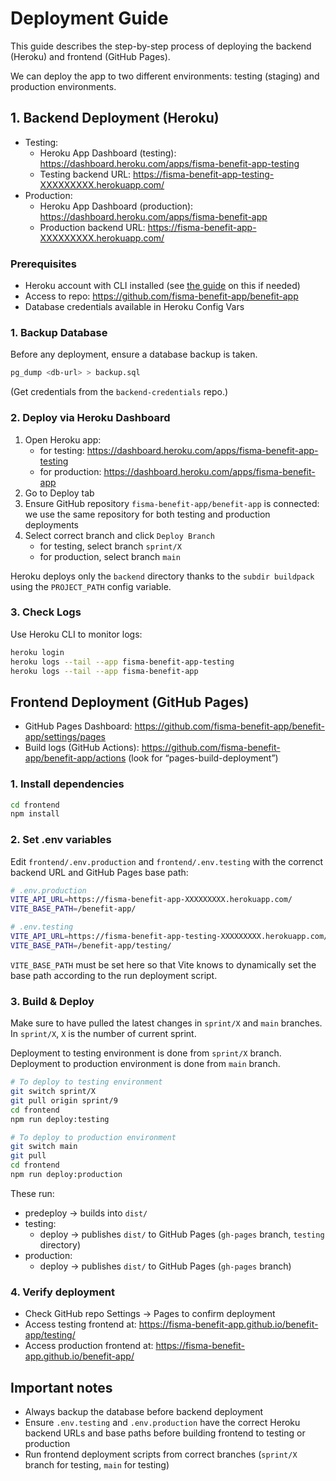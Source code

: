 # Deployment Guide

This guide describes the step-by-step process of deploying the backend (Heroku) and frontend (GitHub Pages).

We can deploy the app to two different environments: testing (staging) and production environments.

## 1. Backend Deployment (Heroku)

- Testing:
  - Heroku App Dashboard (testing): https://dashboard.heroku.com/apps/fisma-benefit-app-testing
  - Testing backend URL: https://fisma-benefit-app-testing-XXXXXXXXX.herokuapp.com/
- Production:
  - Heroku App Dashboard (production): https://dashboard.heroku.com/apps/fisma-benefit-app
  - Production backend URL: https://fisma-benefit-app-XXXXXXXXX.herokuapp.com/

### Prerequisites

- Heroku account with CLI installed (see [the guide](./heroku_cli_setup.md) on this if needed)
- Access to repo: https://github.com/fisma-benefit-app/benefit-app
- Database credentials available in Heroku Config Vars

### 1. Backup Database

Before any deployment, ensure a database backup is taken.

```bash
pg_dump <db-url> > backup.sql
```

(Get credentials from the `backend-credentials` repo.)

### 2. Deploy via Heroku Dashboard

1. Open Heroku app:
   - for testing: https://dashboard.heroku.com/apps/fisma-benefit-app-testing
   - for production: https://dashboard.heroku.com/apps/fisma-benefit-app
2. Go to Deploy tab
3. Ensure GitHub repository `fisma-benefit-app/benefit-app` is connected: we use the same repository for both testing and production deployments
4. Select correct branch and click `Deploy Branch`
   - for testing, select branch `sprint/X`
   - for production, select branch `main`

Heroku deploys only the `backend` directory thanks to the `subdir buildpack` using the `PROJECT_PATH` config variable.

### 3. Check Logs

Use Heroku CLI to monitor logs:

```bash
heroku login
heroku logs --tail --app fisma-benefit-app-testing
heroku logs --tail --app fisma-benefit-app
```

## Frontend Deployment (GitHub Pages)

- GitHub Pages Dashboard: https://github.com/fisma-benefit-app/benefit-app/settings/pages
- Build logs (GitHub Actions): https://github.com/fisma-benefit-app/benefit-app/actions (look for “pages-build-deployment”)

### 1. Install dependencies

```bash
cd frontend
npm install
```

### 2. Set .env variables

Edit `frontend/.env.production` and `frontend/.env.testing` with the correnct backend URL and GitHub Pages base path:

```bash
# .env.production
VITE_API_URL=https://fisma-benefit-app-XXXXXXXXX.herokuapp.com/
VITE_BASE_PATH=/benefit-app/
```

```bash
# .env.testing
VITE_API_URL=https://fisma-benefit-app-testing-XXXXXXXXX.herokuapp.com/
VITE_BASE_PATH=/benefit-app/testing/
```

`VITE_BASE_PATH` must be set here so that Vite knows to dynamically set the base path according to the run deployment script.

### 3. Build & Deploy

Make sure to have pulled the latest changes in `sprint/X` and `main` branches. In `sprint/X`, `X` is the number of current sprint.

Deployment to testing environment is done from `sprint/X` branch. Deployment to production environment is done from `main` branch.

```bash
# To deploy to testing environment
git switch sprint/X
git pull origin sprint/9
cd frontend
npm run deploy:testing
```

```bash
# To deploy to production environment
git switch main
git pull
cd frontend
npm run deploy:production
```

These run:

- predeploy → builds into `dist/`
- testing:
  - deploy → publishes `dist/` to GitHub Pages (`gh-pages` branch, `testing` directory)
- production:
  - deploy → publishes `dist/` to GitHub Pages (`gh-pages` branch)

### 4. Verify deployment

- Check GitHub repo Settings → Pages to confirm deployment
- Access testing frontend at: https://fisma-benefit-app.github.io/benefit-app/testing/
- Access production frontend at: https://fisma-benefit-app.github.io/benefit-app/

## Important notes

- Always backup the database before backend deployment
- Ensure `.env.testing` and `.env.production` have the correct Heroku backend URLs and base paths before building frontend to testing or production
- Run frontend deployment scripts from correct branches (`sprint/X` branch for testing, `main` for testing)
